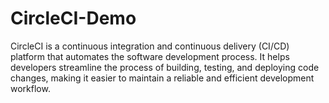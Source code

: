 # CircleCI-Demo

CircleCI is a continuous integration and continuous delivery (CI/CD) platform that automates the software development process. It helps developers streamline the process of building, testing, and deploying code changes, making it easier to maintain a reliable and efficient development workflow.
